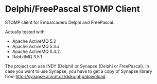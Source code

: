 # Delphi/FreePascal STOMP Client
STOMP client for Embarcadero Delphi and FreePascal. 

Actually tested with
- Apache ActiveMQ 5.2
- Apache ActiveMQ 5.3.x
- Apache ActiveMQ 5.4.2.
- RabbitMQ 3.5.1


The project can use INDY (Delphi) or Synapse (Delphi or FreePascal). In case you want to use Synapse, you have to get a copy of Synapse library from http://synapse.ararat.cz/doku.php/download. 

